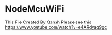 # NodeMcuWiFi

This File Created By Qanah Please see this https://www.youtube.com/watch?v=e4ARdyaq9gc
